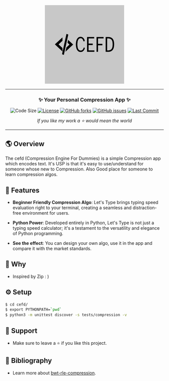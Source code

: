 <div align='center'>
<img src="assets/images/logo-trans.png" width=50%  height=250px>
<hr>

### **✨ Your Personal Compression App ✨**

![Code Size](https://img.shields.io/github/languages/code-size/namansharma18899/cefd)
[![License](https://img.shields.io/badge/license-MIT-blue.svg)](https://github.com/namansharma18899/cefd/blob/main/LICENSE)
[![GitHub forks](https://img.shields.io/github/forks/namansharma18899/cefd)](https://github.com/namansharma18899/cefd/network)
[![GitHub issues](https://img.shields.io/github/issues/namansharma18899/cefd)](https://github.com/namansharma18899/cefd/issues)
[![Last Commit](https://img.shields.io/github/last-commit/namansharma18899/cefd)](https://github.com/namansharma18899/cefd/commits/main)

*If you like my work a ⭐ would mean the world*
</div>

---

## 🌎 Overview
The cefd (Compression Engine For Dummies) is a simple Compression app which encodes text. It's USP is that it's easy to use/understand for someone whose new to Compression.
Also Good place for someone to learn compression algos.

## 🫧 Features
- **Beginner Friendly Compression Algo**: Let's Type brings typing speed evaluation right to your terminal, creating a seamless and distraction-free environment for users.

- **Python Power**: Developed entirely in Python, Let's Type is not just a typing speed calculator; it's a testament to the versatility and elegance of Python programming.

- **See the effect**: You can design your own algo, use it in the app and compare it with the market standards.

## 🤨 Why
- Inspired by Zip : )

## ⚙️ Setup
```bash
$ cd cefd/
$ export PYTHONPATH=`pwd`
$ python3 -m unittest discover -s tests/compression -v
```

## 🤗 Support
- Make sure to leave a ⭐ if you like this project.

## 📖 Bibliography
- Learn more about [bwt-rle-compression](https://www.baeldung.com/cs/bwt-rle-compression-algorithm-for-short-text-strings).

